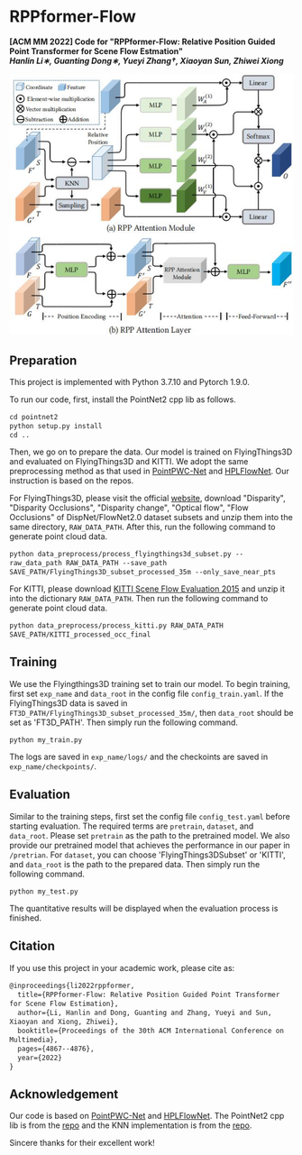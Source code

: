 # RPPformer-Flow
**[ACM MM 2022] Code for "RPPformer-Flow: Relative Position Guided Point Transformer for Scene Flow Estmation"**  
***Hanlin Li∗, Guanting Dong∗, Yueyi Zhang†, Xiaoyan Sun, Zhiwei Xiong***  

![image of RPP Attention Layer](https://github.com/ustc-hlli/RPPformer-Flow/blob/main/images/img.jpg)

## Preparation
This project is implemented with Python 3.7.10 and Pytorch 1.9.0.


To run our code, first, install the PointNet2 cpp lib as follows.

```
cd pointnet2
python setup.py install
cd ..
```


Then, we go on to prepare the data. Our model is trained on FlyingThings3D and evaluated on FlyingThings3D and KITTI.
We adopt the same preprocessing method as that used in [PointPWC-Net](https://github.com/DylanWusee/PointPWC) and [HPLFlowNet](https://github.com/laoreja/HPLFlowNet). Our instruction is based on the repos.

For FlyingThings3D, please visit the official [website](https://lmb.informatik.uni-freiburg.de/resources/datasets/SceneFlowDatasets.en.html), download "Disparity", "Disparity Occlusions", "Disparity change", "Optical flow", "Flow Occlusions" of DispNet/FlowNet2.0 dataset subsets and unzip them into the same directory, `RAW_DATA_PATH`. After this, run the following command to generate point cloud data.

```
python data_preprocess/process_flyingthings3d_subset.py --raw_data_path RAW_DATA_PATH --save_path SAVE_PATH/FlyingThings3D_subset_processed_35m --only_save_near_pts
```

For KITTI, please download [KITTI Scene Flow Evaluation 2015](https://www.cvlibs.net/download.php?file=data_scene_flow.zip) and unzip it into the dictionary `RAW_DATA_PATH`. Then run the following command to generate point cloud data.

```
python data_preprocess/process_kitti.py RAW_DATA_PATH SAVE_PATH/KITTI_processed_occ_final
```

## Training
We use the Flyingthings3D training set to train our model. To begin training, first set `exp_name` and `data_root` in the config file `config_train.yaml`.
If the FlyingThings3D data is saved in `FT3D_PATH/FlyingThings3D_subset_processed_35m/`, then `data_root` should be set as 'FT3D_PATH'.
Then simply run the following command.

```
python my_train.py
```

The logs are saved in `exp_name/logs/` and the checkoints are saved in `exp_name/checkpoints/`.

## Evaluation
Similar to the training steps, first set the config file `config_test.yaml` before starting evaluation. The required terms are `pretrain`, `dataset`, and `data_root`. Please set `pretrain` as the path to the pretrained model. We also provide our pretrained model that achieves the performance in our paper in `/pretrian`. For `dataset`, you can choose 'FlyingThings3DSubset' or 'KITTI', and `data_root` is the path to the prepared data.
Then simply run the following command.

```
python my_test.py
```

The quantitative results will be displayed when the evaluation process is finished.

## Citation
If you use this project in your academic work, please cite as:

```
@inproceedings{li2022rppformer,
  title={RPPformer-Flow: Relative Position Guided Point Transformer for Scene Flow Estimation},
  author={Li, Hanlin and Dong, Guanting and Zhang, Yueyi and Sun, Xiaoyan and Xiong, Zhiwei},
  booktitle={Proceedings of the 30th ACM International Conference on Multimedia},
  pages={4867--4876},
  year={2022}
}
```

## Acknowledgement
Our code is based on [PointPWC-Net](https://github.com/DylanWusee/PointPWC) and [HPLFlowNet](https://github.com/laoreja/HPLFlowNet).
The PointNet2 cpp lib is from the [repo](https://github.com/sshaoshuai/Pointnet2.PyTorch) and the KNN implementation is from the [repo](https://github.com/hyangwinter/flownet3d_pytorch).

Sincere thanks for their excellent work! 
